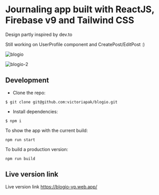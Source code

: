 # Journaling app built with ReactJS, Firebase v9 and Tailwind CSS

Design partly inspired by dev.to 

Still working on UserProfile component and CreatePost/EditPost :)

![blogio](https://user-images.githubusercontent.com/85743488/167632084-277bd872-9f77-49e0-8fb0-7a2322c3776c.jpg)

![blogio-2](https://user-images.githubusercontent.com/85743488/167632106-a0bc0c68-18c7-4a79-b9e7-59d3700f3b8c.jpg)


## Development

- Clone the repo:
 
`$ git clone git@github.com:victoriapak/blogio.git`

- Install dependencies:

`$ npm i`

To show the app with the current build:

`npm run start`

To build a production version:

`npm run build`


## Live version link

Live version link
https://blogio-vp.web.app/
